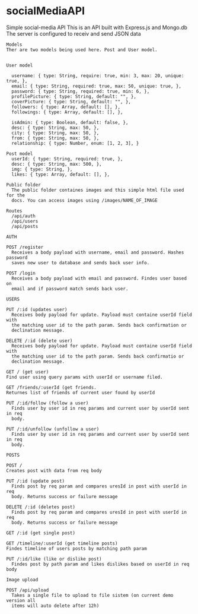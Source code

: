 # socialMediaAPI

Simple social-media API
    This is an API built with Express.js and Mongo.db
    The server is configured to receiv and send JSON data

    Models
    Ther are two models being used here. Post and User model.
    

    User model
    
      username: { type: String, require: true, min: 3, max: 20, unique: true, },
      email: { type: String, required: true, max: 50, unique: true, },
      password: { type: String, required: true, min: 6, },
      profilePicture: { type: String, default: "", },
      coverPicture: { type: String, default: "", },
      followers: { type: Array, default: [], },
      followings: { type: Array, default: [], },

      isAdmin: { type: Boolean, default: false, },
      desc: { type: String, max: 50, },
      city: { type: String, max: 50, },
      from: { type: String, max: 50, },
      relationship: { type: Number, enum: [1, 2, 3], }

    Post model
      userId: { type: String, required: true, },
      desc: { type: String, max: 500, },
      img: { type: String, },
      likes: { type: Array, default: [], },

    Public folder
      The public folder containes images and this simple html file used for the
      docs. You can access images using /images/NAME_OF_IMAGE

    Routes
      /api/auth
      /api/users
      /api/posts

    AUTH

    POST /register
      Receives a body payload with username, email and password. Hashes password
      saves new user to database and sends back user info.
      
    POST /login
      Receives a body payload with email and password. Findes user based on
      email and if password match sends back user.
      
    USERS
    
    PUT /:id (updates user)
      Receives body payload for update. Payload must containe userId field with
      the matching user id to the path param. Sends back confirmation or
      declination message.
      
    DELETE /:id (delete user)
      Receives body payload for update. Payload must containe userId field with
      the matching user id to the path param. Sends back confirmatio or
      declination message.
      
    GET / (get user)
    Find user using query params with userId or username filed.
    
    GET /friends/:userId (get friends.
    Returnes list of friends of current user found by userId
    
    PUT /:id/follow (follow a user)
      Finds user by user id in req params and current user by userId sent in req
      body.
      
    PUT /:id/unfollow (unfollow a user)
      Finds user by user id in req params and current user by userId sent in req
      body.

    POSTS

    POST /
    Creates post with data from req body
    
    PUT /:id (update post)
      Finds post by req param and compares uresId in post with userId in req
      body. Returns success or failure message

    DELETE /:id (deletes post)
      Finds post by req param and compares uresId in post with userId in req
      body. Returns success or failure message
    
    GET /:id (get single post)
    
    GET /timeline/:userId (get timeline posts)
    Findes timeline of users posts by matching path param
    
    PUT /:id/like (like or dislike post)
      Findes post by path param and likes dislikes based on userId in req body

    Image upload

    POST /api/upload
      Takes a single file to upload to file sistem (on current demo version all
      items will auto delete after 12h)
